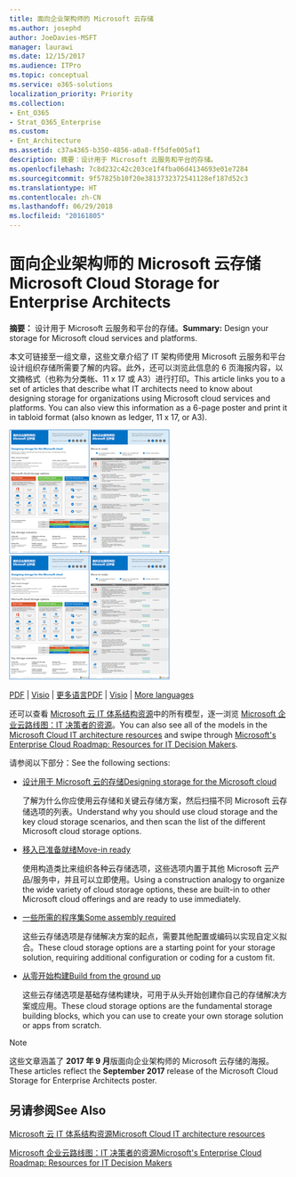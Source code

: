 ```yaml
---
title: 面向企业架构师的 Microsoft 云存储
ms.author: josephd
author: JoeDavies-MSFT
manager: laurawi
ms.date: 12/15/2017
ms.audience: ITPro
ms.topic: conceptual
ms.service: o365-solutions
localization_priority: Priority
ms.collection:
- Ent_O365
- Strat_O365_Enterprise
ms.custom:
- Ent_Architecture
ms.assetid: c37a4365-b350-4856-a0a8-ff5dfe005af1
description: 摘要：设计用于 Microsoft 云服务和平台的存储。
ms.openlocfilehash: 7c8d232c42c203ce1f4fba06d4134693e01e7284
ms.sourcegitcommit: 9f57825b10f20e3813732372541128ef187d52c3
ms.translationtype: HT
ms.contentlocale: zh-CN
ms.lasthandoff: 06/29/2018
ms.locfileid: "20161805"
---
```

# <a name="microsoft-cloud-storage-for-enterprise-architects"></a><span data-ttu-id="7375e-103">面向企业架构师的 Microsoft 云存储</span><span class="sxs-lookup"><span data-stu-id="7375e-103">Microsoft Cloud Storage for Enterprise Architects</span></span>

 <span data-ttu-id="7375e-104">**摘要：** 设计用于 Microsoft 云服务和平台的存储。</span><span class="sxs-lookup"><span data-stu-id="7375e-104">**Summary:** Design your storage for Microsoft cloud services and platforms.</span></span>
  
<span data-ttu-id="7375e-p101">本文可链接至一组文章，这些文章介绍了 IT 架构师使用 Microsoft 云服务和平台设计组织存储所需要了解的内容。此外，还可以浏览此信息的 6 页海报内容，以文摘格式（也称为分类帐、11 x 17 或 A3）进行打印。</span><span class="sxs-lookup"><span data-stu-id="7375e-p101">This article links you to a set of articles that describe what IT architects need to know about designing storage for organizations using Microsoft cloud services and platforms. You can also view this information as a 6-page poster and print it in tabloid format (also known as ledger, 11 x 17, or A3).</span></span>
  
<span data-ttu-id="7375e-107">[![Microsoft 云存储模型的缩略图](images/0d4e2eb9-1109-4b3b-bf9e-2f3eff2e2cc4.png)  
](https://www.microsoft.com/download/details.aspx?id=49552)</span><span class="sxs-lookup"><span data-stu-id="7375e-107">[![Thumb image for Microsoft cloud storage model](images/0d4e2eb9-1109-4b3b-bf9e-2f3eff2e2cc4.png)  
](https://www.microsoft.com/download/details.aspx?id=49552)</span></span>
  
<span data-ttu-id="7375e-108">[PDF](https://go.microsoft.com/fwlink/p/?linkid=842079) | [Visio](https://go.microsoft.com/fwlink/p/?linkid=842080) | [更多语言](https://www.microsoft.com/download/details.aspx?id=49552)</span><span class="sxs-lookup"><span data-stu-id="7375e-108">[PDF](https://go.microsoft.com/fwlink/p/?linkid=842079) | [Visio](https://go.microsoft.com/fwlink/p/?linkid=842080) | [More languages](https://www.microsoft.com/download/details.aspx?id=49552)</span></span>
  
<span data-ttu-id="7375e-109">还可以查看 [Microsoft 云 IT 体系结构资源](microsoft-cloud-it-architecture-resources.md)中的所有模型，逐一浏览 [Microsoft 企业云路线图：IT 决策者的资源](https://aka.ms/cloudarchitecture)。</span><span class="sxs-lookup"><span data-stu-id="7375e-109">You can also see all of the models in the [Microsoft Cloud IT architecture resources](microsoft-cloud-it-architecture-resources.md) and swipe through [Microsoft's Enterprise Cloud Roadmap: Resources for IT Decision Makers](https://aka.ms/cloudarchitecture).</span></span>
  
<span data-ttu-id="7375e-110">请参阅以下部分：</span><span class="sxs-lookup"><span data-stu-id="7375e-110">See the following sections:</span></span>
  
- [<span data-ttu-id="7375e-111">设计用于 Microsoft 云的存储</span><span class="sxs-lookup"><span data-stu-id="7375e-111">Designing storage for the Microsoft cloud</span></span>](designing-storage-for-the-microsoft-cloud.md)
    
    <span data-ttu-id="7375e-112">了解为什么你应使用云存储和关键云存储方案，然后扫描不同 Microsoft 云存储选项的列表。</span><span class="sxs-lookup"><span data-stu-id="7375e-112">Understand why you should use cloud storage and the key cloud storage scenarios, and then scan the list of the different Microsoft cloud storage options.</span></span>
    
- [<span data-ttu-id="7375e-113">移入已准备就绪</span><span class="sxs-lookup"><span data-stu-id="7375e-113">Move-in ready</span></span>](move-in-ready.md)
    
    <span data-ttu-id="7375e-114">使用构造类比来组织各种云存储选项，这些选项内置于其他 Microsoft 云产品/服务中，并且可以立即使用。</span><span class="sxs-lookup"><span data-stu-id="7375e-114">Using a construction analogy to organize the wide variety of cloud storage options, these are built-in to other Microsoft cloud offerings and are ready to use immediately.</span></span>
    
- [<span data-ttu-id="7375e-115">一些所需的程序集</span><span class="sxs-lookup"><span data-stu-id="7375e-115">Some assembly required</span></span>](some-assembly-required.md)
    
    <span data-ttu-id="7375e-116">这些云存储选项是存储解决方案的起点，需要其他配置或编码以实现自定义拟合。</span><span class="sxs-lookup"><span data-stu-id="7375e-116">These cloud storage options are a starting point for your storage solution, requiring additional configuration or coding for a custom fit.</span></span>
    
- [<span data-ttu-id="7375e-117">从零开始构建</span><span class="sxs-lookup"><span data-stu-id="7375e-117">Build from the ground up</span></span>](build-from-the-ground-up.md)
    
    <span data-ttu-id="7375e-118">这些云存储选项是基础存储构建块，可用于从头开始创建你自己的存储解决方案或应用。</span><span class="sxs-lookup"><span data-stu-id="7375e-118">These cloud storage options are the fundamental storage building blocks, which you can use to create your own storage solution or apps from scratch.</span></span>
    
> [!NOTE]
> <span data-ttu-id="7375e-119">这些文章涵盖了 **2017 年 9 月**版面向企业架构师的 Microsoft 云存储的海报。</span><span class="sxs-lookup"><span data-stu-id="7375e-119">These articles reflect the **September 2017** release of the Microsoft Cloud Storage for Enterprise Architects poster.</span></span>
  
## <a name="see-also"></a><span data-ttu-id="7375e-120">另请参阅</span><span class="sxs-lookup"><span data-stu-id="7375e-120">See Also</span></span>

[<span data-ttu-id="7375e-121">Microsoft 云 IT 体系结构资源</span><span class="sxs-lookup"><span data-stu-id="7375e-121">Microsoft Cloud IT architecture resources</span></span>](microsoft-cloud-it-architecture-resources.md)

[<span data-ttu-id="7375e-122">Microsoft 企业云路线图：IT 决策者的资源</span><span class="sxs-lookup"><span data-stu-id="7375e-122">Microsoft's Enterprise Cloud Roadmap: Resources for IT Decision Makers</span></span>](https://sway.com/FJ2xsyWtkJc2taRD)



